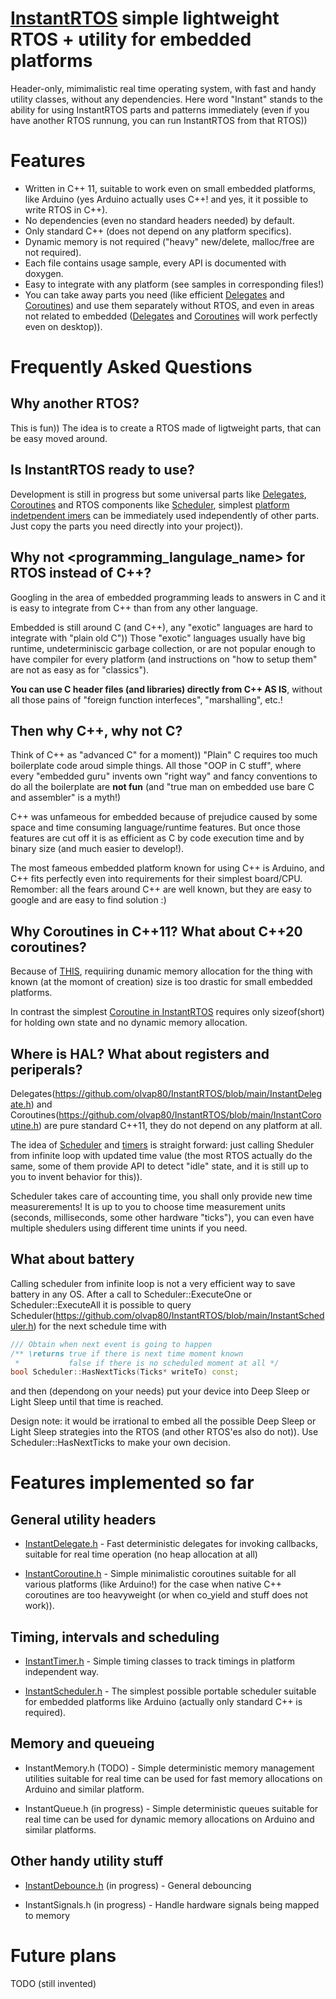 # [InstantRTOS](https://github.com/olvap80/InstantRTOS) simple lightweight RTOS + utility for embedded platforms
Header-only, mimimalistic real time operating system, with fast and handy utility classes, without any dependencies.
Here word "Instant" stands to the ability for using InstantRTOS parts and patterns immediately (even if you have another RTOS runnung, you can run InstantRTOS from that RTOS))

# Features
- Written in C++ 11, suitable to work even on small embedded platforms, like Arduino (yes Arduino actually uses C++! and yes, it it possible to write RTOS in C++).
- No dependencies (even no standard headers needed) by default.
- Only standard C++ (does not depend on any platform specifics).
- Dynamic memory is not required ("heavy" new/delete, malloc/free are not required).
- Each file contains usage sample, every API is documented with doxygen.
- Easy to integrate with any platform (see samples in corresponding files!)
- You can take away parts you need (like efficient [Delegates](https://github.com/olvap80/InstantRTOS/blob/main/InstantDelegate.h) and [Coroutines](https://github.com/olvap80/InstantRTOS/blob/main/InstantCoroutine.h)) and use them separately without RTOS, and even in areas not related to embedded ([Delegates](https://github.com/olvap80/InstantRTOS/blob/main/InstantDelegate.h) and [Coroutines](https://github.com/olvap80/InstantRTOS/blob/main/InstantCoroutine.h) will work perfectly even on desktop)).


# Frequently Asked Questions

## Why another RTOS?
This is fun)) The idea is to create a RTOS made of ligtweight parts, that can be easy moved around.


## Is InstantRTOS ready to use?
Development is still in progress but some universal parts like
[Delegates](https://github.com/olvap80/InstantRTOS/blob/main/InstantDelegate.h), 
[Coroutines](https://github.com/olvap80/InstantRTOS/blob/main/InstantCoroutine.h)
and RTOS components like
[Scheduler](https://github.com/olvap80/InstantRTOS/blob/main/InstantScheduler.h),
simplest [platform indetpendent imers](https://github.com/olvap80/InstantRTOS/blob/main/InstantTimer.h)
can be immediately used independently of other parts.
Just copy the parts you need directly into your project)).


## Why not <programming_langulage_name> for RTOS instead of C++?
Googling in the area of embedded programming leads to answers in C and it is easy to integrate from C++ than from any other language.

Embedded is still around C (and C++), any "exotic" languages are hard to integrate with "plain old C"))
Those "exotic" languages usually have big runtime, undeterminiscic garbage collection, 
or are not popular enough to have compiler for every platform (and instructions on "how to setup them" are not as easy as for "classics").  

**You can use C header files (and libraries) directly from C++ AS IS**, without all those pains of "foreign function interfeces", "marshalling", etc.!


## Then why C++, why not C?
Think of C++ as "advanced C" for a moment))
"Plain" C requires too much boilerplate code aroud simple things. 
All those "OOP in C stuff", where every "embedded guru" invents own "right way" and fancy conventions to do all the boilerplate are **not fun** 
(and "true man on embedded use bare C and assembler" is a myth!)
 
C++ was unfameous for embedded because of prejudice caused by some space and time consuming language/runtime features.
But once those features are cut off it is as efficient as C by code execution time and by binary size (and much easier to develop!).

The most fameous embedded platform known for using C++ is Arduino, and C++ fits perfectly even into requirements for their simplest board/CPU.
Remomber: all the fears around C++ are well known, but they are easy to google and are easy to find solution :)


## Why Coroutines in C++11? What about C++20 coroutines?
Because of [THIS](https://probablydance.com/2021/10/31/c-coroutines-do-not-spark-joy/),
requiiring dunamic memory allocation for the thing with known (at the momont of creation) size is too drastic
for small embedded platforms.

In contrast the simplest [Coroutine in InstantRTOS](https://github.com/olvap80/InstantRTOS/blob/main/InstantCoroutine.h) 
requires only sizeof(short) for holding own state and no dynamic memory allocation.


## Where is HAL? What about registers and periperals?
Delegates(https://github.com/olvap80/InstantRTOS/blob/main/InstantDelegate.h)
and Coroutines(https://github.com/olvap80/InstantRTOS/blob/main/InstantCoroutine.h)
are pure standard C++11, they do not depend on any platform at all.

The idea of [Scheduler](https://github.com/olvap80/InstantRTOS/blob/main/InstantScheduler.h)
and [timers](https://github.com/olvap80/InstantRTOS/blob/main/InstantTimer.h) is straight forward: just calling Sheduler from infinite loop with updated time value
(the most RTOS actually do the same, some of them provide API to detect "idle" state, and it is still up to you to invent behavior for this)).

Scheduler takes care of accounting time, you shall only provide new time measurerements!
It is up to you to choose time measurement units (seconds, milliseconds, some other hardware "ticks"),
you can even have multiple shedulers using different time unints if you need.

## What about battery

Calling scheduler from infinite loop is not a very efficient way to save battery in any OS.
After a call to Scheduler::ExecuteOne or Scheduler::ExecuteAll it is possible to query Scheduler(https://github.com/olvap80/InstantRTOS/blob/main/InstantScheduler.h) for the next schedule time with
```cpp
/// Obtain when next event is going to happen
/** \returns true if there is next time moment known
 *           false if there is no scheduled moment at all */
bool Scheduler::HasNextTicks(Ticks* writeTo) const;
```
and then (dependong on your needs) put your device into Deep Sleep or Light Sleep until that time is reached.

Design note: it would be irrational to embed all the possible Deep Sleep or Light Sleep strategies into the RTOS 
(and other RTOS'es also do not)). Use Scheduler::HasNextTicks to make your own decision. 

# Features implemented so far
## General utility headers

- [InstantDelegate.h](https://github.com/olvap80/InstantRTOS/blob/main/InstantDelegate.h) - Fast deterministic delegates for invoking callbacks, suitable for real time operation (no heap allocation at all)

- [InstantCoroutine.h](https://github.com/olvap80/InstantRTOS/blob/main/InstantCoroutine.h) - Simple minimalistic coroutines suitable for all various platforms (like Arduino!) for the case when native C++ coroutines are too heavyweight (or when co_yield and stuff does not work)).

## Timing, intervals and scheduling

- [InstantTimer.h](https://github.com/olvap80/InstantRTOS/blob/main/InstantTimer.h) - Simple timing classes to track timings in platform independent way.

- [InstantScheduler.h](https://github.com/olvap80/InstantRTOS/blob/main/InstantScheduler.h) - The simplest possible portable scheduler suitable for embedded platforms like Arduino (actually only standard C++ is required).

## Memory and queueing

- InstantMemory.h (TODO) - Simple deterministic memory management utilities suitable for real time can be used for fast memory allocations on Arduino and similar platform.

- InstantQueue.h (in progress) - Simple deterministic queues suitable for real time can be used for dynamic memory allocations on Arduino and similar platforms.

## Other handy utility stuff

- [InstantDebounce.h](https://github.com/olvap80/InstantRTOS/blob/main/InstantDebounce.h) (in progress) - General debouncing

- InstantSignals.h (in progress) - Handle hardware signals being mapped to memory

# Future plans
TODO (still invented)
